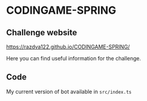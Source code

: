 # CODINGAME-SPRING

## Challenge website

https://razdva122.github.io/CODINGAME-SPRING/

Here you can find useful information for the challenge.

## Code

My current version of bot available in `src/index.ts`
